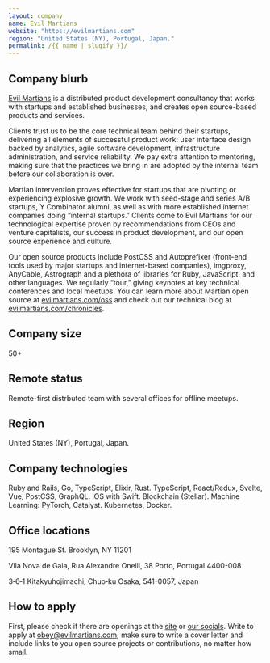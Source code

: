 ```yaml
---
layout: company
name: Evil Martians
website: "https://evilmartians.com"
region: "United States (NY), Portugal, Japan."
permalink: /{{ name | slugify }}/
---
```


## Company blurb

[Evil Martians](https://evilmartians.com/) is a distributed product development consultancy that works with startups and established businesses, and creates open source-based products and services.

Clients trust us to be the core technical team behind their startups, delivering all elements of successful product work: user interface design backed by analytics, agile software development, infrastructure administration, and service reliability. We pay extra attention to mentoring, making sure that the practices we bring in are adopted by the internal team before our collaboration is over. 

Martian intervention proves effective for startups that are pivoting or experiencing explosive growth. We work with seed-stage and series A/B startups, Y Combinator alumni, as well as with more established internet companies doing “internal startups.” Clients come to Evil Martians for our technological expertise proven by recommendations from CEOs and venture capitalists, our success in product development, and our open source experience and culture.

Our open source products include PostCSS and Autoprefixer (front-end tools used by major startups and internet-based companies), imgproxy, AnyCable, Astrograph and a plethora of libraries for Ruby, JavaScript, and other languages. We regularly “tour,” giving keynotes at key technical conferences and local meetups. You can learn more about Martian open source at [evilmartians.com/oss](https://evilmartians.com/oss) and check out our technical blog at [evilmartians.com/chronicles](https://evilmartians.com/chronicles).

## Company size

50+

## Remote status

Remote-first distrbuted team with several offices for offline meetups.

## Region

United States (NY), Portugal, Japan.

## Company technologies

Ruby and Rails, Go, TypeScript, Elixir, Rust. TypeScript, React/Redux, Svelte, Vue, PostCSS, GraphQL. iOS with Swift. Blockchain (Stellar). Machine Learning: PyTorch, Catalyst. Kubernetes, Docker.

## Office locations

195 Montague St.
Brooklyn, NY 11201

Vila Nova de Gaia, Rua Alexandre Oneill, 38
Porto, Portugal 4400-008

3‑6‑1 Kitakyuhojimachi, Chuo‑ku
Osaka, 541-0057, Japan

## How to apply

First, please check if there are openings at the [site](https://evilmartians.com/) or [our socials](https://x.com/evilmartians). Write to apply at [obey@evilmartians.com](mailto:obey@evilmartians.com); make sure to write a cover letter and include links to you open source projects or contributions, no matter how small.